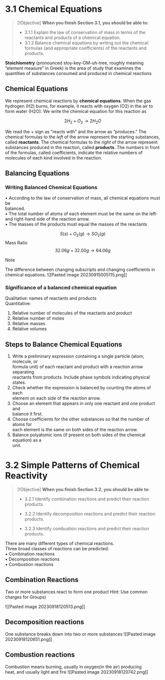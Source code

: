# 3.1 Chemical Equations

> [!Objective]
> **When you finish Section 3.1, you should be able to:**
> 
> - 3.1.1 Explain the law of conservation of mass in terms of the reactants and products of a chemical equation.
> - 3.1.2 Balance chemical equations by writing out the chemical formulas (and appropriate coefficients) of the reactants and products.

**Stoichiometry** (pronounced stoy-key-OM-uh-tree, roughly meaning “element measure” in Greek) is the area of study that examines the quantities of substances consumed and produced in chemical reactions

## Chemical Equations
We represent chemical reactions by **chemical equations**. When the gas hydrogen (H2) burns, for example, it reacts with oxygen (O2) in the air to form water (H2O). We write the chemical equation for this reaction as

$$2H_{2}+ O_{2} → 2H_{2}O$$

We read the + sign as “reacts with” and the arrow as “produces.” The chemical formulas to the _left_ of the arrow represent the starting substances, called **reactants**. The chemical formulas to the _right_ of the arrow represent substances produced in the reaction, called **products**. The numbers in front of the formulas, called coefficients, indicate the relative numbers of molecules of each kind involved in the reaction.

## Balancing Equations
### Writing Balanced Chemical Equations  
• According to the law of conservation of mass, all chemical equations must be  
balanced.  
• The total number of atoms of each element must be the same on the left-  
and right-hand side of the reaction arrow.  
• The masses of the products must equal the masses of the reactants

$$S(s) + O_2(g) → SO_2(g)  $$
Mass Ratio$$ 32.06 g + 32.00 g → 64.06 g$$

> [!NOTE]
> The difference between changing subscripts and changing coefficients in chemical equations.
> ![[Pasted image 20230915005115.png]]

### Significance of a balanced chemical equation  
Qualitative: names of reactants and products  
Quantitative:  
1. Relative number of molecules of the reactants and product  
2. Relative number of moles  
3. Relative masses  
4. Relative volumes

## Steps to Balance Chemical Equations  
1. Write a preliminary expression containing a single particle (atom, molecule, or  
formula unit) of each reactant and product with a reaction arrow separating  
reactants from products. Include phase symbols indicating physical states.  
2. Check whether the expression is balanced by counting the atoms of each  
element on each side of the reaction arrow.  
3. Choose an element that appears in only one reactant and one product and  
balance it first.  
4. Choose coefficients for the other substances so that the number of atoms for  
each element is the same on both sides of the reaction arrow.  
5. Balance polyatomic ions (if present on both sides of the chemical equation) as a  
unit.

# 3.2 Simple Patterns of Chemical Reactivity

> [!Objective]
> **When you finish Section 3.2, you should be able to:**
> 
> - 3.2.1 Identify combination reactions and predict their reaction products.
>     
> - 3.2.2 Identify decomposition reactions and predict their reaction products.
>     
> - 3.2.3 Identify combustion reactions and predict their reaction products.

There are many different types of chemical reactions.  
	Three broad classes of reactions can be predicted:  
	▪ Combination reactions  
	▪ Decomposition reactions  
	▪ Combustion reactions

## Combination Reactions
Two or more substances react to form one product
Hint: Use common charges for Groups)

![[Pasted image 20230918120513.png]]


##  Decomposition reactions 
One substance breaks down into two or more substances
![[Pasted image 20230918120651.png]]

## Combustion reactions
Combustion means burning, usually in oxygen(in the air) producing  
heat, and usually light and fire
![[Pasted image 20230918120742.png]]
